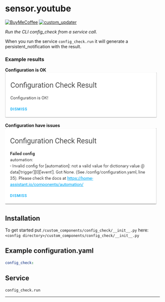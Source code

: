 # sensor.youtube

[![BuyMeCoffee][buymecoffeebedge]][buymecoffee]
[![custom_updater](https://img.shields.io/badge/custom__updater-true-success.svg)](https://github.com/custom-components/custom_updater)

_Run the CLI config_check from a service call._

When you run the service `config_check.run` it will generate a persistent_notification with the result.

### Example results

**Configuration is OK**  
![exampleok][exampleimgok]

**Configuration have issues**  
![exampleerror][exampleimgerror]

## Installation

To get started put `/custom_components/config_check/__init__.py` here:  
`<config directory>/custom_components/config_check/__init__.py`

## Example configuration.yaml

```yaml
config_check:
```

## Service

```text
config_check.run
```

***

[exampleimgok]: example_ok.png
[exampleimgerror]: example_error.png
[buymecoffee]: https://www.buymeacoffee.com/ludeeus
[buymecoffeebedge]: https://camo.githubusercontent.com/cd005dca0ef55d7725912ec03a936d3a7c8de5b5/68747470733a2f2f696d672e736869656c64732e696f2f62616467652f6275792532306d6525323061253230636f666665652d646f6e6174652d79656c6c6f772e737667